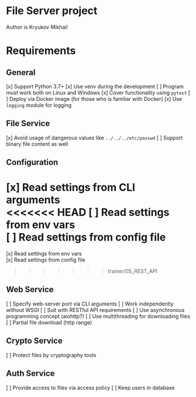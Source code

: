 
# File Server project

Author is Kryukov Mikhail

# Requirements

## General

[x] Support Python 3.7+
[x] Use venv during the development
[ ] Program must work both on Linux and Windows
[x] Cover functionality using `pytest`
[ ] Deploy via Docker image (for those who is familiar with Docker)
[x] Use `logging` module for logging

## File Service

[x] Avoid usage of dangerous values like `../../../etc/passwd`
[ ] Support binary file content as well

## Configuration

[x] Read settings from CLI arguments  
<<<<<<< HEAD
[ ] Read settings from env vars  
[ ] Read settings from config file  
=======
[x] Read settings from env vars  
[x] Read settings from config file  
>>>>>>> trainer/05_REST_API

## Web Service

[ ] Specify web-server port via CLI arguments
[ ] Work independently without WSGI
[ ] Suit with RESTful API requirements
[ ] Use asynchronous programming concept (aiohttp?)
[ ] Use multithreading for downloading files
[ ] Partial file download (http range)

## Crypto Service

[ ] Protect files by cryptography tools

## Auth Service

[ ] Provide access to files via access policy
[ ] Keep users in database
